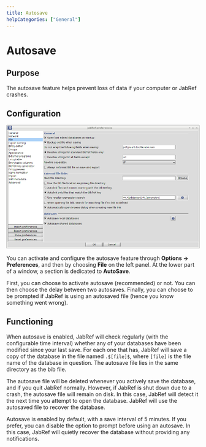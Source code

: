 ```yaml
---
title: Autosave
helpCategories: ["General"]
---
```


# Autosave

## Purpose

The autosave feature helps prevent loss of data if your computer or JabRef crashes. 

## Configuration

![Screenshot of the autosave preferences](./images/AutoSave.png)

You can activate and configure the autosave feature through **Options -&gt; Preferences**, and then by choosing **File** on the left panel. At the lower part of a window, a section is dedicated to **AutoSave**.

First, you can choose to activate autosave (recommended) or not. You can then choose the delay between two autosaves. Finally, you can choose to be prompted if JabRef is using an autosaved file (hence you know something went wrong).

## Functioning

When autosave is enabled, JabRef will check regularly (with the configurable time interval) whether any of your databases have been modified since your last save. For each one that has, JabRef will save a copy of the database in the file named `.$[file]$`, where `[file]` is the file name of the database in question. The autosave file lies in the same directory as the bib file.

The autosave file will be deleted whenever you actively save the database, and if you quit JabRef normally. However, if JabRef is shut down due to a crash, the autosave file will remain on disk. In this case, JabRef will detect it the next time you attempt to open the database. JabRef will use the autosaved file to recover the database.

Autosave is enabled by default, with a save interval of 5 minutes. If you prefer, you can disable the option to prompt before using an autosave. In this case, JabRef will quietly recover the database without providing any notifications.

